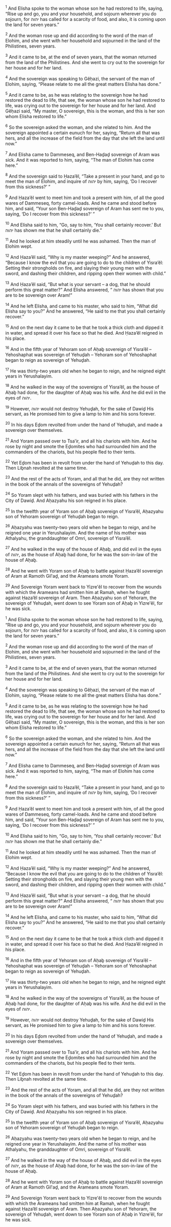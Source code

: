 <sup>1</sup> And Elisha spoke to the woman whose son he had restored to life, saying, “Rise up and go, you and your household, and sojourn wherever you do sojourn, for יהוה has called for a scarcity of food, and also, it is coming upon the land for seven years.”

<sup>2</sup> And the woman rose up and did according to the word of the man of Elohim, and she went with her household and sojourned in the land of the Philistines, seven years.

<sup>3</sup> And it came to be, at the end of seven years, that the woman returned from the land of the Philistines. And she went to cry out to the sovereign for her house and for her land.

<sup>4</sup> And the sovereign was speaking to Gĕḥazi, the servant of the man of Elohim, saying, “Please relate to me all the great matters Elisha has done.”

<sup>5</sup> And it came to be, as he was relating to the sovereign how he had restored the dead to life, that see, the woman whose son he had restored to life, was crying out to the sovereign for her house and for her land. And Gĕḥazi said, “My master, O sovereign, this is the woman, and this is her son whom Elisha restored to life.”

<sup>6</sup> So the sovereign asked the woman, and she related to him. And the sovereign appointed a certain eunuch for her, saying, “Return all that was hers, and all the increase of the field from the day that she left the land until now.”

<sup>7</sup> And Elisha came to Dammeseq, and Ben-Haḏaḏ sovereign of Aram was sick. And it was reported to him, saying, “The man of Elohim has come here.”

<sup>8</sup> And the sovereign said to Ḥaza’ĕl, “Take a present in your hand, and go to meet the man of Elohim, and inquire of יהוה by him, saying, ‘Do I recover from this sickness?’ ”

<sup>9</sup> And Ḥaza’ĕl went to meet him and took a present with him, of all the good wares of Dammeseq, forty camel-loads. And he came and stood before him, and said, “Your son Ben-Haḏaḏ sovereign of Aram has sent me to you, saying, ‘Do I recover from this sickness?’ ”

<sup>10</sup> And Elisha said to him, “Go, say to him, ‘You shall certainly recover.’ But יהוה has shown me that he shall certainly die.”

<sup>11</sup> And he looked at him steadily until he was ashamed. Then the man of Elohim wept.

<sup>12</sup> And Ḥaza’ĕl said, “Why is my master weeping?” And he answered, “Because I know the evil that you are going to do to the children of Yisra’ĕl: Setting their strongholds on fire, and slaying their young men with the sword, and dashing their children, and ripping open their women with child.”

<sup>13</sup> And Ḥaza’ĕl said, “But what is your servant – a dog, that he should perform this great matter?” And Elisha answered, “ יהוה has shown that you are to be sovereign over Aram!”

<sup>14</sup> And he left Elisha, and came to his master, who said to him, “What did Elisha say to you?” And he answered, “He said to me that you shall certainly recover.”

<sup>15</sup> And on the next day it came to be that he took a thick cloth and dipped it in water, and spread it over his face so that he died. And Ḥaza’ĕl reigned in his place.

<sup>16</sup> And in the fifth year of Yehoram son of Aḥaḇ sovereign of Yisra’ĕl – Yehoshaphat was sovereign of Yehuḏah – Yehoram son of Yehoshaphat began to reign as sovereign of Yehuḏah.

<sup>17</sup> He was thirty-two years old when he began to reign, and he reigned eight years in Yerushalayim.

<sup>18</sup> And he walked in the way of the sovereigns of Yisra’ĕl, as the house of Aḥaḇ had done, for the daughter of Aḥaḇ was his wife. And he did evil in the eyes of יהוה.

<sup>19</sup> However, יהוה would not destroy Yehuḏah, for the sake of Dawiḏ His servant, as He promised him to give a lamp to him and his sons forever.

<sup>20</sup> In his days Eḏom revolted from under the hand of Yehuḏah, and made a sovereign over themselves.

<sup>21</sup> And Yoram passed over to Tsa‛ir, and all his chariots with him. And he rose by night and smote the Eḏomites who had surrounded him and the commanders of the chariots, but his people fled to their tents.

<sup>22</sup> Yet Eḏom has been in revolt from under the hand of Yehuḏah to this day. Then Liḇnah revolted at the same time.

<sup>23</sup> And the rest of the acts of Yoram, and all that he did, are they not written in the book of the annals of the sovereigns of Yehuḏah?

<sup>24</sup> So Yoram slept with his fathers, and was buried with his fathers in the City of Dawiḏ. And Aḥazyahu his son reigned in his place.

<sup>25</sup> In the twelfth year of Yoram son of Aḥaḇ sovereign of Yisra’ĕl, Aḥazyahu son of Yehoram sovereign of Yehuḏah began to reign.

<sup>26</sup> Aḥazyahu was twenty-two years old when he began to reign, and he reigned one year in Yerushalayim. And the name of his mother was Athalyahu, the granddaughter of Omri, sovereign of Yisra’ĕl.

<sup>27</sup> And he walked in the way of the house of Aḥaḇ, and did evil in the eyes of יהוה, as the house of Aḥaḇ had done, for he was the son-in-law of the house of Aḥaḇ.

<sup>28</sup> And he went with Yoram son of Aḥaḇ to battle against Ḥaza’ĕl sovereign of Aram at Ramoth Gil‛aḏ, and the Arameans smote Yoram.

<sup>29</sup> And Sovereign Yoram went back to Yizre‛ĕl to recover from the wounds with which the Arameans had smitten him at Ramah, when he fought against Ḥaza’ĕl sovereign of Aram. Then Aḥazyahu son of Yehoram, the sovereign of Yehuḏah, went down to see Yoram son of Aḥaḇ in Yizre‛ĕl, for he was sick.

<sup>1</sup> And Elisha spoke to the woman whose son he had restored to life, saying, “Rise up and go, you and your household, and sojourn wherever you do sojourn, for יהוה has called for a scarcity of food, and also, it is coming upon the land for seven years.”

<sup>2</sup> And the woman rose up and did according to the word of the man of Elohim, and she went with her household and sojourned in the land of the Philistines, seven years.

<sup>3</sup> And it came to be, at the end of seven years, that the woman returned from the land of the Philistines. And she went to cry out to the sovereign for her house and for her land.

<sup>4</sup> And the sovereign was speaking to Gĕḥazi, the servant of the man of Elohim, saying, “Please relate to me all the great matters Elisha has done.”

<sup>5</sup> And it came to be, as he was relating to the sovereign how he had restored the dead to life, that see, the woman whose son he had restored to life, was crying out to the sovereign for her house and for her land. And Gĕḥazi said, “My master, O sovereign, this is the woman, and this is her son whom Elisha restored to life.”

<sup>6</sup> So the sovereign asked the woman, and she related to him. And the sovereign appointed a certain eunuch for her, saying, “Return all that was hers, and all the increase of the field from the day that she left the land until now.”

<sup>7</sup> And Elisha came to Dammeseq, and Ben-Haḏaḏ sovereign of Aram was sick. And it was reported to him, saying, “The man of Elohim has come here.”

<sup>8</sup> And the sovereign said to Ḥaza’ĕl, “Take a present in your hand, and go to meet the man of Elohim, and inquire of יהוה by him, saying, ‘Do I recover from this sickness?’ ”

<sup>9</sup> And Ḥaza’ĕl went to meet him and took a present with him, of all the good wares of Dammeseq, forty camel-loads. And he came and stood before him, and said, “Your son Ben-Haḏaḏ sovereign of Aram has sent me to you, saying, ‘Do I recover from this sickness?’ ”

<sup>10</sup> And Elisha said to him, “Go, say to him, ‘You shall certainly recover.’ But יהוה has shown me that he shall certainly die.”

<sup>11</sup> And he looked at him steadily until he was ashamed. Then the man of Elohim wept.

<sup>12</sup> And Ḥaza’ĕl said, “Why is my master weeping?” And he answered, “Because I know the evil that you are going to do to the children of Yisra’ĕl: Setting their strongholds on fire, and slaying their young men with the sword, and dashing their children, and ripping open their women with child.”

<sup>13</sup> And Ḥaza’ĕl said, “But what is your servant – a dog, that he should perform this great matter?” And Elisha answered, “ יהוה has shown that you are to be sovereign over Aram!”

<sup>14</sup> And he left Elisha, and came to his master, who said to him, “What did Elisha say to you?” And he answered, “He said to me that you shall certainly recover.”

<sup>15</sup> And on the next day it came to be that he took a thick cloth and dipped it in water, and spread it over his face so that he died. And Ḥaza’ĕl reigned in his place.

<sup>16</sup> And in the fifth year of Yehoram son of Aḥaḇ sovereign of Yisra’ĕl – Yehoshaphat was sovereign of Yehuḏah – Yehoram son of Yehoshaphat began to reign as sovereign of Yehuḏah.

<sup>17</sup> He was thirty-two years old when he began to reign, and he reigned eight years in Yerushalayim.

<sup>18</sup> And he walked in the way of the sovereigns of Yisra’ĕl, as the house of Aḥaḇ had done, for the daughter of Aḥaḇ was his wife. And he did evil in the eyes of יהוה.

<sup>19</sup> However, יהוה would not destroy Yehuḏah, for the sake of Dawiḏ His servant, as He promised him to give a lamp to him and his sons forever.

<sup>20</sup> In his days Eḏom revolted from under the hand of Yehuḏah, and made a sovereign over themselves.

<sup>21</sup> And Yoram passed over to Tsa‛ir, and all his chariots with him. And he rose by night and smote the Eḏomites who had surrounded him and the commanders of the chariots, but his people fled to their tents.

<sup>22</sup> Yet Eḏom has been in revolt from under the hand of Yehuḏah to this day. Then Liḇnah revolted at the same time.

<sup>23</sup> And the rest of the acts of Yoram, and all that he did, are they not written in the book of the annals of the sovereigns of Yehuḏah?

<sup>24</sup> So Yoram slept with his fathers, and was buried with his fathers in the City of Dawiḏ. And Aḥazyahu his son reigned in his place.

<sup>25</sup> In the twelfth year of Yoram son of Aḥaḇ sovereign of Yisra’ĕl, Aḥazyahu son of Yehoram sovereign of Yehuḏah began to reign.

<sup>26</sup> Aḥazyahu was twenty-two years old when he began to reign, and he reigned one year in Yerushalayim. And the name of his mother was Athalyahu, the granddaughter of Omri, sovereign of Yisra’ĕl.

<sup>27</sup> And he walked in the way of the house of Aḥaḇ, and did evil in the eyes of יהוה, as the house of Aḥaḇ had done, for he was the son-in-law of the house of Aḥaḇ.

<sup>28</sup> And he went with Yoram son of Aḥaḇ to battle against Ḥaza’ĕl sovereign of Aram at Ramoth Gil‛aḏ, and the Arameans smote Yoram.

<sup>29</sup> And Sovereign Yoram went back to Yizre‛ĕl to recover from the wounds with which the Arameans had smitten him at Ramah, when he fought against Ḥaza’ĕl sovereign of Aram. Then Aḥazyahu son of Yehoram, the sovereign of Yehuḏah, went down to see Yoram son of Aḥaḇ in Yizre‛ĕl, for he was sick.

